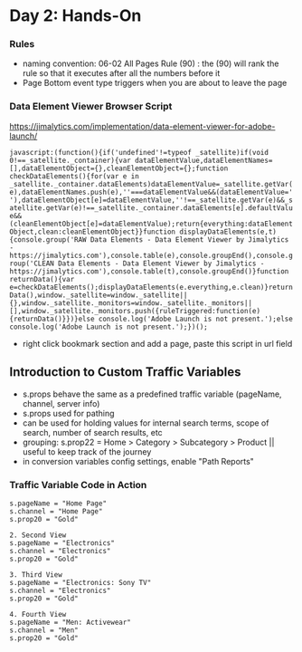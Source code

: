 # Day 2: Hands-On

### Rules
- naming convention: 06-02 All Pages Rule (90) : the (90) will rank the rule so that it executes after all the numbers before it
- Page Bottom event type triggers when you are about to leave the page

### Data Element Viewer Browser Script
https://jimalytics.com/implementation/data-element-viewer-for-adobe-launch/

``` javascript:(function(){if('undefined'!=typeof _satellite)if(void 0!==_satellite._container){var dataElementValue,dataElementNames=[],dataElementObject={},cleanElementObject={};function checkDataElements(){for(var e in _satellite._container.dataElements)dataElementValue=_satellite.getVar(e),dataElementNames.push(e),''===dataElementValue&&(dataElementValue=' '),dataElementObject[e]=dataElementValue,''!==_satellite.getVar(e)&&_satellite.getVar(e)!==_satellite._container.dataElements[e].defaultValue&&(cleanElementObject[e]=dataElementValue);return{everything:dataElementObject,clean:cleanElementObject}}function displayDataElements(e,t){console.group('RAW Data Elements - Data Element Viewer by Jimalytics - https://jimalytics.com'),console.table(e),console.groupEnd(),console.group('CLEAN Data Elements - Data Element Viewer by Jimalytics - https://jimalytics.com'),console.table(t),console.groupEnd()}function returnData(){var e=checkDataElements();displayDataElements(e.everything,e.clean)}returnData(),window._satellite=window._satellite||{},window._satellite._monitors=window._satellite._monitors||[],window._satellite._monitors.push({ruleTriggered:function(e){returnData()}})}else console.log('Adobe Launch is not present.');else console.log('Adobe Launch is not present.');})(); ```
- right click bookmark section and add a page, paste this script in url field

## Introduction to Custom Traffic Variables
- s.props behave the same as a predefined traffic variable (pageName, channel, server info)
- s.props used for pathing
- can be used for holding values for internal search terms, scope of search, number of search results, etc
- grouping: s.prop22 = Home > Category > Subcategory > Product || useful to keep track of the journey
- in conversion variables config settings, enable "Path Reports"
### Traffic Variable Code in Action
``` 1. First View
s.pageName = "Home Page"
s.channel = "Home Page"
s.prop20 = "Gold"

2. Second View
s.pageName = "Electronics"
s.channel = "Electronics"
s.prop20 = "Gold"

3. Third View
s.pageName = "Electronics: Sony TV"
s.channel = "Electronics"
s.prop20 = "Gold"

4. Fourth View
s.pageName = "Men: Activewear"
s.channel = "Men"
s.prop20 = "Gold" 
```
